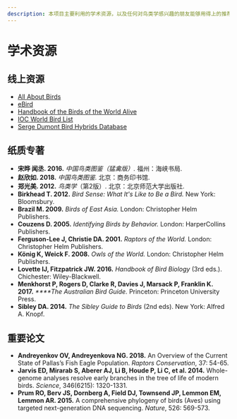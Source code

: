 ```yaml
---
description: 本项目主要利用的学术资源，以及任何对鸟类学感兴趣的朋友能够用得上的推荐资料。
---
```


# 学术资源

## 线上资源

* [All About Birds](https://www.allaboutbirds.org/)
* [eBird](https://ebird.org/home)
* [Handbook of the Birds of the World Alive](https://www.hbw.com/)
* [IOC World Bird List](https://www.worldbirdnames.org/)
* [Serge Dumont Bird Hybrids Database](http://www.bird-hybrids.com/)

## 纸质专著

* **宋晔 闻丞. 2016.** _中国鸟类图鉴（猛禽版）._ 福州：海峡书局. 
* **赵欣如. 2018.** _中国鸟类图鉴._ 北京：商务印书馆.
* **郑光美. 2012.** _鸟类学_（第2版）_._ 北京：北京师范大学出版社.
* **Birkhead T. 2012.** _Bird Sense: What It's Like to Be a Bird._ New York: Bloomsbury.
* **Brazil M. 2009.** _Birds of East Asia._ London: Christopher Helm Publishers.
* **Couzens D. 2005.** _Identifying Birds by Behavior._ London: HarperCollins Publishers.
* **Ferguson-Lee J, Christie DA. 2001.** _Raptors of the World._ London: Christopher Helm Publishers.
* **König K, Weick F. 2008.** _Owls of the World._ London: Christopher Helm Publishers.
* **Lovette IJ, Fitzpatrick JW. 2016.** _Handbook of Bird Biology_ \(3rd eds.\). Chichester: Wiley-Blackwell. 
* **Menkhorst P, Rogers D, Clarke R, Davies J, Marsack P, Franklin K. 2017.** _****The Australian Bird Guide._ Princeton: Princeton University Press.
* **Sibley DA. 2014.** _The Sibley Guide to Birds_ \(2nd eds\). New York: Alfred A. Knopf.

## 重要论文

* **Andreyenkov OV, Andreyenkova NG. 2018.** An Overview of the Current State of Pallas’s Fish Eagle Population. _Raptors Conservation_, 37: 54-65. 
* **Jarvis ED, Mirarab S, Aberer AJ, Li B, Houde P, Li C, et al. 2014.** Whole-genome analyses resolve early branches in the tree of life of modern birds. _Science_, 346\(6215\): 1320-1331.
* **Prum RO, Berv JS, Dornberg A, Field DJ, Townsend JP, Lemmon EM, Lemmon AR. 2015.** A comprehensive phylogeny of birds \(Aves\) using targeted next-generation DNA sequencing. _Nature_, 526: 569-573.



